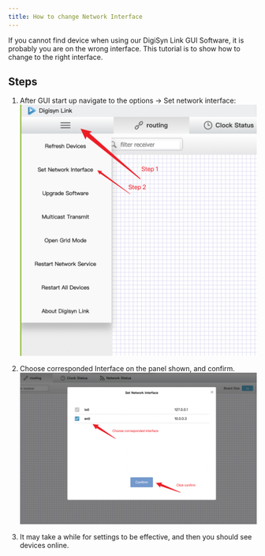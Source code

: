 ```yaml
---
title: How to change Network Interface
---
```


If you cannot find device when using our DigiSyn Link GUI Software, it is probably you are on the wrong interface. This tutorial is to show how to change to the right interface.

## Steps

1. After GUI start up navigate to the options -> Set network interface: ![](./assets/how-to-change-interface/step-1.png)

2.  Choose corresponded Interface on the panel shown, and confirm. ![](./assets/how-to-change-interface/step-2.png)

3. It may take a while for settings to be effective, and then you should see devices online. 